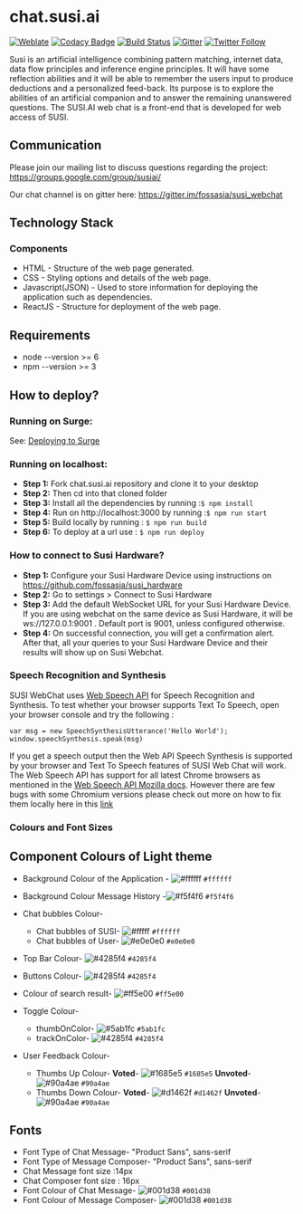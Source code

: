 # chat.susi.ai

[![Weblate](https://hosted.weblate.org/widgets/susi-ai/-/chat/svg-badge.svg)](https://hosted.weblate.org/engage/susi-ai/?utm_source=widget)
[![Codacy Badge](https://api.codacy.com/project/badge/Grade/db948e1eb4b2457386ba80388e8390cf)](https://www.codacy.com/app/rishiraj824/chat.susi.ai?utm_source=github.com&utm_medium=referral&utm_content=fossasia/chat.susi.ai&utm_campaign=badger)
[![Build Status](https://travis-ci.org/fossasia/chat.susi.ai.svg?branch=master)](https://travis-ci.org/fossasia/chat.susi.ai)
[![Gitter](https://badges.gitter.im/Join%20Chat.svg)](https://gitter.im/fossasia/susi_webchat?utm_source=badge&utm_medium=badge&utm_campaign=pr-badge&utm_content=badge)
[![Twitter Follow](https://img.shields.io/twitter/follow/susiai_.svg?style=social&label=Follow&maxAge=2592000?style=flat-square)](https://twitter.com/susiai_)

Susi is an artificial intelligence combining pattern matching, internet data, data flow principles and inference engine principles. It will have some reflection abilities and it will be able to remember the users input to produce deductions and a personalized feed-back. Its purpose is to explore the abilities of an artificial companion and to answer the remaining unanswered questions. The SUSI.AI web chat is a front-end that is developed for web access of SUSI.

## Communication

Please join our mailing list to discuss questions regarding the project: https://groups.google.com/group/susiai/

Our chat channel is on gitter here: https://gitter.im/fossasia/susi_webchat

## Technology Stack

### Components
* HTML - Structure of the web page generated.
* CSS - Styling options and details of the web page.
* Javascript(JSON) - Used to store information for deploying the application such as dependencies.
* ReactJS - Structure for deployment of the web page.

## Requirements
* node --version >= 6
* npm --version >= 3

## How to deploy?

### Running on Surge:

See: [Deploying to Surge](./docs/deployToSurge.md)

### Running on localhost:
* **Step 1:** Fork chat.susi.ai repository and clone it to your desktop
* **Step 2:** Then cd into that cloned folder
* **Step 3:** Install all the dependencies by running :```$ npm install```
* **Step 4:** Run on http://localhost:3000 by running :```$ npm run start```
* **Step 5:** Build locally by running : ```$ npm run build ```
* **Step 6:** To deploy at a url use : ```$ npm run deploy ```

### How to connect to Susi Hardware?
* **Step 1:** Configure your Susi Hardware Device using instructions on https://github.com/fossasia/susi_hardware
* **Step 2:** Go to settings > Connect to Susi Hardware
* **Step 3:** Add the default WebSocket URL for your Susi Hardware Device. If you are using webchat on the same device as Susi Hardware, it will be ws://127.0.0.1:9001 . Default port is 9001, unless configured otherwise.
* **Step 4:** On successful connection, you will get a confirmation alert. After that, all your queries to your Susi Hardware Device and their results will show up on Susi Webchat.

### Speech Recognition and Synthesis

SUSI WebChat uses [Web Speech API](https://github.com/mdn/web-speech-api/) for Speech Recognition and Synthesis. To test whether your browser supports Text To Speech, open your browser console and try the following :

```
var msg = new SpeechSynthesisUtterance('Hello World');
window.speechSynthesis.speak(msg)
```

If you get a speech output then the Web API Speech Synthesis is supported by your browser and Text To Speech features of SUSI Web Chat will work. The Web Speech API has support for all latest Chrome browsers as mentioned in the [Web Speech API Mozilla docs](https://developer.mozilla.org/en-US/docs/Web/API/Web_Speech_API). However there are few bugs with some Chromium versions please check out more on how to fix them locally here in this [link](https://bugs.debian.org/cgi-bin/bugreport.cgi?bug=742758)

### Colours and Font Sizes

## Component Colours of Light theme

* Background Colour of the Application - ![#ffffff](https://placehold.it/15/ffffff/000000?text=+) `#ffffff`
* Background Colour Message History -![#f5f4f6](https://placehold.it/15/f5f4f6/000000?text=+) `#f5f4f6`
* Chat bubbles Colour-
    * Chat bubbles of SUSI- ![#fffff](https://placehold.it/15/ffffff/000000?text=+) `#ffffff`
    * Chat bubbles of User-  ![#e0e0e0](https://placehold.it/15/e0e0e0/000000?text=+) `#e0e0e0`
* Top Bar Colour-  ![#4285f4](https://placehold.it/15/0084ff/000000?text=+) `#4285f4`
* Buttons Colour- ![#4285f4](https://placehold.it/15/0084ff/000000?text=+) `#4285f4`
* Colour of search result- ![#ff5e00](https://placehold.it/15/ff5e00/000000?text=+) `#ff5e00`

* Toggle Colour-
    * thumbOnColor- ![#5ab1fc](https://placehold.it/15/5ab1fc/000000?text=+) `#5ab1fc`
    * trackOnColor- ![#4285f4](https://placehold.it/15/0084ff/000000?text=+) `#4285f4`

* User Feedback Colour-
    * Thumbs Up Colour-
         **Voted**- ![#1685e5](https://placehold.it/15/1685e5/000000?text=+) `#1685e5`
         **Unvoted**- ![#90a4ae](https://placehold.it/15/90a4ae/000000?text=+) `#90a4ae`
    * Thumbs Down Colour-
    	 **Voted**- ![#d1462f](https://placehold.it/15/d1462f/000000?text=+) `#d1462f`
         **Unvoted**- ![#90a4ae](https://placehold.it/15/90a4ae/000000?text=+) `#90a4ae`

## Fonts

* Font Type of Chat Message-  "Product Sans", sans-serif
* Font Type of Message Composer-  "Product Sans", sans-serif
* Chat Message font size :14px
* Chat Composer font size : 16px
* Font Colour of Chat Message- ![#001d38](https://placehold.it/15/001d38/000000?text=+) `#001d38`
* Font Colour of Message Composer- ![#001d38](https://placehold.it/15/001d38/000000?text=+) `#001d38`
